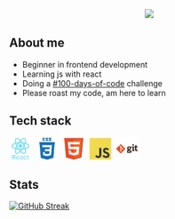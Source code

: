 <div id="header" align="center">
  <img src="https://media.giphy.com/media/v1.Y2lkPTc5MGI3NjExbDBocnZoNWhsZ2I2ZDg0MDNrcDBneDY0bnV2ODQxc3UyZW1udnhhYSZlcD12MV9pbnRlcm5hbF9naWZfYnlfaWQmY3Q9Zw/Pla0PNdXVHbqlEmiy4/giphy.gif" width="300"/>
</div>

<div id="about-me">
  <h2>About me</h2>
  
  - Beginner in frontend development
  - Learning js with react
  - Doing a <a href="https://github.com/mulundapm/100DaysOfCode">#100-days-of-code</a> challenge
  - Please roast my code, am here to learn
  </a>
<h2>Tech stack</h2>
  <div>
    <img src="https://github.com/devicons/devicon/blob/master/icons/react/react-original-wordmark.svg" title="React" alt="React" width="40" height="40"/>&nbsp;
    <img src="https://github.com/devicons/devicon/blob/master/icons/css3/css3-plain-wordmark.svg"  title="CSS3" alt="CSS" width="40" height="40"/>&nbsp;
    <img src="https://github.com/devicons/devicon/blob/master/icons/html5/html5-original.svg" title="HTML5" alt="HTML" width="40" height="40"/>&nbsp;
    <img src="https://github.com/devicons/devicon/blob/master/icons/javascript/javascript-original.svg" title="JavaScript" alt="JavaScript" width="40" height="40"/>&nbsp;
    <img src="https://github.com/devicons/devicon/blob/master/icons/git/git-original-wordmark.svg" title="Git" **alt="Git" width="40" height="40"/>
  </div>
<h2>Stats</h2>
<a href="https://git.io/streak-stats"><img src="https://github-readme-streak-stats.herokuapp.com?user=mulundapm&theme=dark&hide_border=true" alt="GitHub Streak" /></a>
